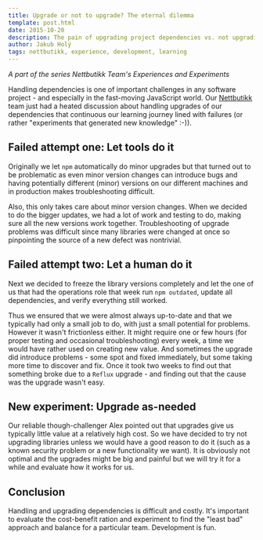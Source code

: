 ```yaml
---
title: Upgrade or not to upgrade? The eternal dilemma
template: post.html
date: 2015-10-20
description: The pain of upgrading project dependencies vs. not upgrading
author: Jakub Holý
tags: nettbutikk, experience, development, learning
---
```


*A part of the series Nettbutikk Team's Experiences and Experiments*

Handling dependencies is one of important challenges in any software project -
and especially in the fast-moving JavaScript world. Our
[Nettbutikk](nettbutikk.netcom.no) team just had a heated discussion about
handling upgrades of our dependencies that continuous our learning journey lined
with failures (or rather "experiments that generated new knowledge" :-)).

## Failed attempt one: Let tools do it

Originally we let `npm` automatically
do minor upgrades but that turned out to be problematic as even minor version
changes can introduce bugs and having potentially different (minor) versions on
our different machines and in production makes troubleshooting difficult.

Also, this only takes care about minor version changes. When we decided to do
the bigger updates, we had a lot of work and testing to do, making sure all the
new versions work together. Troubleshooting of upgrade problems was difficult
since many libraries were changed at once so pinpointing the source of a new
defect was nontrivial.

## Failed attempt two: Let a human do it

Next we decided to freeze the library versions completely and let the one of us
that had the operations role that week run `npm outdated`, update all
dependencies, and verify everything still worked.

Thus we ensured that we were almost always up-to-date and that we typically had
only a small job to do, with just a small potential for problems. However it
wasn't frictionless either. It might require one or few hours (for proper
testing and occasional troubleshooting) every week, a time we would have rather
used on creating new value. And sometimes the upgrade did introduce problems -
some spot and fixed immediately, but some taking more time to discover and fix.
Once it took two weeks to find out that something broke due to a `Reflux` upgrade -
and finding out that the cause was the upgrade wasn't easy.

## New experiment: Upgrade as-needed

Our reliable though-challenger Alex pointed out that upgrades give us typically
little value at a relatively high cost. So we have decided to try not upgrading
libraries unless we would have a good reason to do it (such as a known security
problem or a new functionality we want). It is obviously not optimal and the
upgrades might be big and painful but we will try it for a while and evaluate
how it works for us.

## Conclusion

Handling and upgrading dependencies is difficult and costly. It's important to
evaluate the cost-benefit ration and experiment to find the "least bad" approach and
balance for a particular team. Development is fun.
